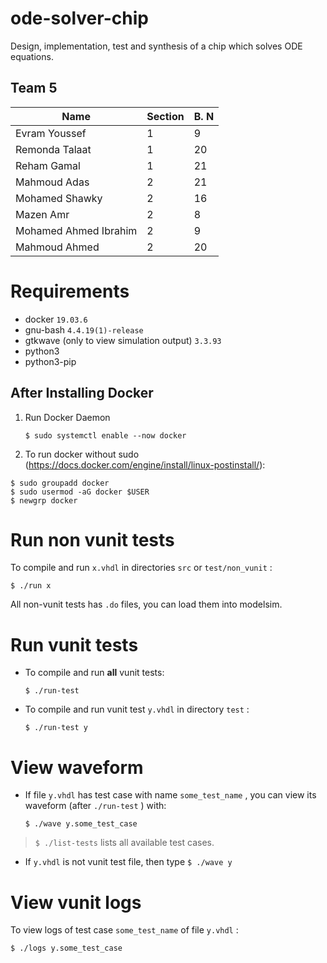 # ode-solver-chip
Design, implementation, test and synthesis of a chip which solves ODE equations.

## Team 5

| Name                  | Section | B. N |
|-----------------------|---------|------|
| Evram Youssef         | 1       | 9    |
| Remonda Talaat        | 1       | 20   |
| Reham Gamal           | 1       | 21   |
| Mahmoud Adas          | 2       | 21   |
| Mohamed Shawky        | 2       | 16   |
| Mazen Amr             | 2       | 8    |
| Mohamed Ahmed Ibrahim | 2       | 9    |
| Mahmoud Ahmed       | 2       | 20   |

# Requirements

* docker `19.03.6` 
* gnu-bash `4.4.19(1)-release` 
* gtkwave (only to view simulation output) `3.3.93` 
* python3
* python3-pip

## After Installing Docker

1. Run Docker Daemon

    `$ sudo systemctl enable --now docker` 

2. To run docker without sudo (https://docs.docker.com/engine/install/linux-postinstall/):

``` 
$ sudo groupadd docker
$ sudo usermod -aG docker $USER
$ newgrp docker 
```

# Run non vunit tests

To compile and run `x.vhdl` in directories `src` or `test/non_vunit` :

`$ ./run x` 

All non-vunit tests has `.do` files, you can load them into modelsim.

# Run vunit tests

* To compile and run **all** vunit tests: 

    `$ ./run-test` 

* To compile and run vunit test `y.vhdl` in directory `test` :

    `$ ./run-test y` 

# View waveform

* If file `y.vhdl` has test case with name `some_test_name` , you can view its waveform (after `./run-test` ) with:

    `$ ./wave y.some_test_case` 

> `$ ./list-tests` lists all available test cases. 

* If `y.vhdl` is not vunit test file, then type `$ ./wave y` 

# View vunit logs

To view logs of test case `some_test_name` of file `y.vhdl` :

`$ ./logs y.some_test_case` 
